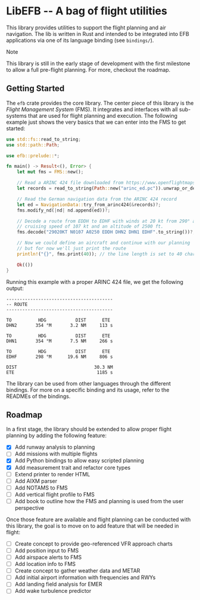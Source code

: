 # LibEFB -- A bag of flight utilities

This library provides utilities to support the flight planning and air
navigation. The lib is written in Rust and intended to be integrated
into EFB applications via one of its language binding (see
`bindings/`).

> [!NOTE]
> This library is still in the early stage of development with the
> first milestone to allow a full pre-flight planning. For more,
> checkout the roadmap.

## Getting Started

The `efb` crate provides the core library. The center piece of this
library is the _Flight Management System_ (FMS). It integrates and
interfaces with all sub-systems that are used for flight planning and
execution. The following example just shows the very basics that we
can enter into the FMS to get started:

```rust
use std::fs::read_to_string;
use std::path::Path;

use efb::prelude::*;

fn main() -> Result<(), Error> {
    let mut fms = FMS::new();

    // Read a ARINC 424 file downloaded from https://www.openflightmaps.org
    let records = read_to_string(Path::new("arinc_ed.pc")).unwrap_or_default();

    // Read the German navigation data from the ARINC 424 record
    let ed = NavigationData::try_from_arinc424(&records)?;
    fms.modify_nd(|nd| nd.append(ed))?;

    // Decode a route from EDDH to EDHF with winds at 20 kt from 290° and
    // cruising speed of 107 kt and an altitude of 2500 ft.
    fms.decode("29020KT N0107 A0250 EDDH DHN2 DHN1 EDHF".to_string())?;

    // Now we could define an aircraft and continue with our planning
    // but for now we'll just print the route
    println!("{}", fms.print(40)); // the line length is set to 40 character

    Ok(())
}
```

Running this example with a proper ARINC 424 file, we get the following output:

```
----------------------------------------
-- ROUTE
----------------------------------------

TO          HDG           DIST      ETE
DHN2       354 °M       3.2 NM     113 s

TO          HDG           DIST      ETE
DHN1       354 °M       7.5 NM     266 s

TO          HDG           DIST      ETE
EDHF       298 °M      19.6 NM     806 s

DIST                             30.3 NM
ETE                               1185 s
```

The library can be used from other languages through the different
bindings. For more on a specific binding and its usage, refer to the
READMEs of the bindings.

## Roadmap

In a first stage, the library should be extended to allow proper
flight planning by adding the following feature:

- [x] Add runway analysis to planning
- [ ] Add missions with multiple flights
- [x] Add Python bindings to allow easy scripted planning
- [x] Add measurement trait and refactor core types
- [ ] Extend printer to render HTML
- [ ] Add AIXM parser
- [ ] Add NOTAMS to FMS
- [ ] Add vertical flight profile to FMS
- [ ] Add book to outline how the FMS and planning is used from the
      user perspective

Once those feature are available and flight planning can be conducted
with this library, the goal is to move on to add feature that will be
needed in flight:

- [ ] Create concept to provide geo-referenced VFR approach charts
- [ ] Add position input to FMS
- [ ] Add airspace alerts to FMS
- [ ] Add location info to FMS
- [ ] Create concept to gather weather data and METAR
- [ ] Add initial airport information with frequencies and RWYs
- [ ] Add landing field analysis for EMER
- [ ] Add wake turbulence predictor
